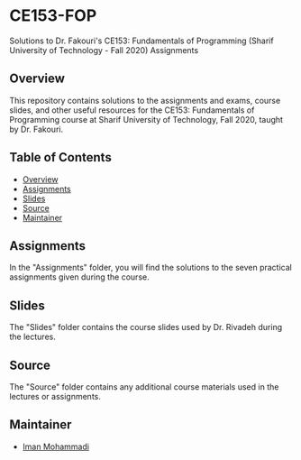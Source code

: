 # CE153-FOP
Solutions to Dr. Fakouri's CE153: Fundamentals of Programming (Sharif University of Technology - Fall 2020) Assignments

## Overview

This repository contains solutions to the assignments and exams, course slides, and other useful resources for the CE153: Fundamentals of Programming course at Sharif University of Technology, Fall 2020, taught by Dr. Fakouri.

## Table of Contents

- [Overview](#overview)
- [Assignments](#assignments)
- [Slides](#slides)
- [Source](#source)
- [Maintainer](#Maintainer)

## Assignments

In the "Assignments" folder, you will find the solutions to the seven practical assignments given during the course.

## Slides

The "Slides" folder contains the course slides used by Dr. Rivadeh during the lectures.

## Source

The "Source" folder contains any additional course materials used in the lectures or assignments.

## Maintainer

- [Iman Mohammadi](https://github.com/Imanm02)